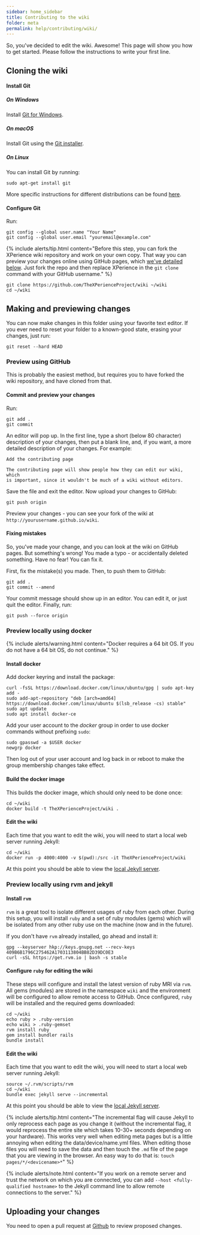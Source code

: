```yaml
---
sidebar: home_sidebar
title: Contributing to the wiki
folder: meta
permalink: help/contributing/wiki/
---
```

So, you've decided to edit the wiki. Awesome! This page will show you how to get started. Please follow the instructions to write your first line.

## Cloning the wiki

#### Install Git

##### On Windows

Install [Git for Windows](https://git-for-windows.github.io/).

##### On macOS

Install Git using the [Git installer](https://git-scm.com/download/mac).

##### On Linux

You can install Git by running:

```
sudo apt-get install git
```

More specific instructions for different distributions can be found [here](https://git-scm.com/download/linux).

#### Configure Git

Run:

```
git config --global user.name "Your Name"
git config --global user.email "youremail@example.com"
```

{% include alerts/tip.html content="Before this step, you can fork the XPerience wiki repository and work on your own copy. That way you can preview your changes online using GitHub pages, which [we've detailed below](#preview-using-github). Just fork the repo and then replace XPerience in the `git clone` command with your GitHub username." %}

```
git clone https://github.com/TheXPerienceProject/wiki ~/wiki
cd ~/wiki
```

## Making and previewing changes

You can now make changes in this folder using your favorite text editor. If you ever need to reset your folder to a known-good state, erasing your changes, just run:

```
git reset --hard HEAD
```

### Preview using GitHub

This is probably the easiest method, but requires you to have forked the wiki repository, and have cloned from that.

#### Commit and preview your changes

Run:

```
git add .
git commit
```

An editor will pop up. In the first line, type a short (below 80 character) description of your changes,
then put a blank line, and, if you want, a more detailed description of your changes. For example:
```
Add the contributing page

The contributing page will show people how they can edit our wiki, which
is important, since it wouldn't be much of a wiki without editors.
```
Save the file and exit the editor. Now upload your changes to GitHub:

```
git push origin
```

Preview your changes - you can see your fork of the wiki at `http://yourusername.github.io/wiki`.

#### Fixing mistakes

So, you've made your change, and you can look at the wiki on GitHub pages. But something's wrong!
You made a typo - or accidentally deleted something. Have no fear! You can fix it.

First, fix the mistake(s) you made. Then, to push them to GitHub:

```
git add .
git commit --amend
```

Your commit message should show up in an editor. You can edit it, or just quit the editor.
Finally, run:

```
git push --force origin
```

### Preview locally using docker

{% include alerts/warning.html content="Docker requires a 64 bit OS. If you do not have a 64 bit OS, do not continue." %}

#### Install docker

Add docker keyring and install the package:

```
curl -fsSL https://download.docker.com/linux/ubuntu/gpg | sudo apt-key add -
sudo add-apt-repository "deb [arch=amd64] https://download.docker.com/linux/ubuntu $(lsb_release -cs) stable"
sudo apt update
sudo apt install docker-ce
```

Add your user account to the _docker_ group in order to use docker commands without prefixing `sudo`:

```
sudo gpasswd -a $USER docker
newgrp docker
```

Then log out of your user account and log back in or reboot to make the group membership changes take effect.

#### Build the docker image

This builds the docker image, which should only need to be done once:

```
cd ~/wiki
docker build -t TheXPerienceProject/wiki .
```

#### Edit the wiki

Each time that you want to edit the wiki, you will need to start a local web server running Jekyll:

```
cd ~/wiki
docker run -p 4000:4000 -v $(pwd):/src -it TheXPerienceProject/wiki
```

At this point you should be able to view the [local Jekyll server](http://127.0.0.1:4000).

### Preview locally using rvm and jekyll

#### Install `rvm`

`rvm` is a great tool to isolate different usages of ruby from each other. During this setup, you will install `ruby` and a set of ruby modules (gems) which will be isolated from any other ruby use on the machine (now and in the future).

If you don't have `rvm` already installed, go ahead and install it:

```
gpg --keyserver hkp://keys.gnupg.net --recv-keys 409B6B1796C275462A1703113804BB82D39DC0E3
curl -sSL https://get.rvm.io | bash -s stable
```

#### Configure `ruby` for editing the wiki

These steps will configure and install the latest version of ruby MRI via `rvm`. All gems (modules) are stored in the namespace `wiki` and the environment will be configured to allow remote access to GitHub. Once configured, `ruby` will be installed and the required gems downloaded:

```
cd ~/wiki
echo ruby > .ruby-version
echo wiki > .ruby-gemset
rvm install ruby
gem install bundler rails
bundle install
```

#### Edit the wiki

Each time that you want to edit the wiki, you will need to start a local web server running Jekyll:

```
source ~/.rvm/scripts/rvm
cd ~/wiki
bundle exec jekyll serve --incremental
```

At this point you should be able to view the [local Jekyll server](http://127.0.0.1:4000).

{% include alerts/tip.html content="The incremental flag will cause Jekyll to only reprocess each page as you change it (without the incremental flag, it would reprocess the entire site which takes 10-30+ seconds depending on your hardware). This works very well when editing meta pages but is a little annoying when editing the data/device/name.yml files. When editing those files you will need to save the data and then touch the `.md` file of the page that you are viewing in the browser. An easy way to do that is: `touch pages/*/<devicename>*`" %}

{% include alerts/note.html content="If you work on a remote server and trust the network on which you are connected, you can add `--host <fully-qualified hostname>` to the Jekyll command line to allow remote connections to the server." %}


## Uploading your changes

You need to open a pull request at [Github](https://github.com/TheXPerienceProject/wiki/) to review proposed changes.
